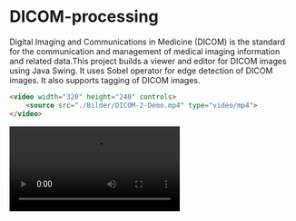# DICOM-processing

Digital Imaging and Communications in Medicine (DICOM) is the standard for the communication and management of medical imaging information and related data.This project builds a viewer and editor for DICOM images using Java Swing. It uses Sobel operator for edge detection of DICOM images. It also supports tagging of DICOM images.

```HTML
<video width="320" height="240" controls>
    <source src="./Bilder/DICOM-2-Demo.mp4" type="video/mp4">
</video>
```

![Demo2](./Bilder/DICOM-2-Demo.mp4)
